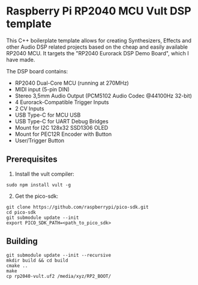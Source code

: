 # Raspberry Pi RP2040 MCU Vult DSP template

This C++ boilerplate template allows for creating Synthesizers, Effects and other Audio DSP related projects based on the cheap and easily available RP2040 MCU. It targets the "RP2040 Eurorack DSP Demo Board", which I have made.

The DSP board contains:

* RP2040 Dual-Core MCU (running at 270MHz)
* MIDI input (5-pin DIN)
* Stereo 3,5mm Audio Output (PCM5102 Audio Codec @44100Hz 32-bit)
* 4 Eurorack-Compatible Trigger Inputs
* 2 CV Inputs
* USB Type-C for MCU USB
* USB Type-C for UART Debug Bridges
* Mount for I2C 128x32 SSD1306 OLED
* Mount for PEC12R Encoder with Button
* User/Trigger Button

## Prerequisites

1. Install the  vult compiler: 
```
sudo npm install vult -g
```

2. Get the pico-sdk:
```
git clone https://github.com/raspberrypi/pico-sdk.git
cd pico-sdk
git submodule update --init
export PICO_SDK_PATH=<path_to_pico_sdk>
```

## Building 
```
git submodule update --init --recursive
mkdir build && cd build
cmake ..
make
cp rp2040-vult.uf2 /media/xyz/RP2_BOOT/
```
